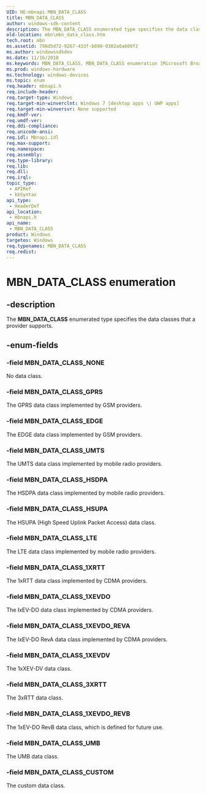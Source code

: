 ```yaml
---
UID: NE:mbnapi.MBN_DATA_CLASS
title: MBN_DATA_CLASS
author: windows-sdk-content
description: The MBN_DATA_CLASS enumerated type specifies the data classes that a provider supports.
old-location: mbn\mbn_data_class.htm
tech.root: mbn
ms.assetid: 798d5d72-9267-433f-b890-9302a0a600f2
ms.author: windowssdkdev
ms.date: 11/16/2018
ms.keywords: MBN_DATA_CLASS, MBN_DATA_CLASS enumeration [Microsoft Broadband Networks], MBN_DATA_CLASS_1XEVDO, MBN_DATA_CLASS_1XEVDO_REVA, MBN_DATA_CLASS_1XEVDO_REVB, MBN_DATA_CLASS_1XEVDV, MBN_DATA_CLASS_1XRTT, MBN_DATA_CLASS_3XRTT, MBN_DATA_CLASS_CUSTOM, MBN_DATA_CLASS_EDGE, MBN_DATA_CLASS_GPRS, MBN_DATA_CLASS_HSDPA, MBN_DATA_CLASS_HSUPA, MBN_DATA_CLASS_LTE, MBN_DATA_CLASS_NONE, MBN_DATA_CLASS_UMB, MBN_DATA_CLASS_UMTS, mbn.mbn_data_class, mbnapi/MBN_DATA_CLASS, mbnapi/MBN_DATA_CLASS_1XEVDO, mbnapi/MBN_DATA_CLASS_1XEVDO_REVA, mbnapi/MBN_DATA_CLASS_1XEVDO_REVB, mbnapi/MBN_DATA_CLASS_1XEVDV, mbnapi/MBN_DATA_CLASS_1XRTT, mbnapi/MBN_DATA_CLASS_3XRTT, mbnapi/MBN_DATA_CLASS_CUSTOM, mbnapi/MBN_DATA_CLASS_EDGE, mbnapi/MBN_DATA_CLASS_GPRS, mbnapi/MBN_DATA_CLASS_HSDPA, mbnapi/MBN_DATA_CLASS_HSUPA, mbnapi/MBN_DATA_CLASS_LTE, mbnapi/MBN_DATA_CLASS_NONE, mbnapi/MBN_DATA_CLASS_UMB, mbnapi/MBN_DATA_CLASS_UMTS
ms.prod: windows-hardware
ms.technology: windows-devices
ms.topic: enum
req.header: mbnapi.h
req.include-header: 
req.target-type: Windows
req.target-min-winverclnt: Windows 7 [desktop apps \| UWP apps]
req.target-min-winversvr: None supported
req.kmdf-ver: 
req.umdf-ver: 
req.ddi-compliance: 
req.unicode-ansi: 
req.idl: Mbnapi.idl
req.max-support: 
req.namespace: 
req.assembly: 
req.type-library: 
req.lib: 
req.dll: 
req.irql: 
topic_type:
 - APIRef
 - kbSyntax
api_type:
 - HeaderDef
api_location:
 - mbnapi.h
api_name:
 - MBN_DATA_CLASS
product: Windows
targetos: Windows
req.typenames: MBN_DATA_CLASS
req.redist: 
---
```


# MBN_DATA_CLASS enumeration


## -description


The <b>MBN_DATA_CLASS</b> enumerated type specifies the data classes that a provider supports.


## -enum-fields




### -field MBN_DATA_CLASS_NONE

No data class.


### -field MBN_DATA_CLASS_GPRS

The GPRS data class implemented by GSM providers.


### -field MBN_DATA_CLASS_EDGE

 The EDGE data class implemented by GSM providers. 


### -field MBN_DATA_CLASS_UMTS

The UMTS data class implemented by mobile radio providers.


### -field MBN_DATA_CLASS_HSDPA

The HSDPA data class implemented by mobile radio providers.


### -field MBN_DATA_CLASS_HSUPA

The HSUPA (High Speed Uplink Packet Access) data class.


### -field MBN_DATA_CLASS_LTE

The LTE data class implemented by mobile radio providers.


### -field MBN_DATA_CLASS_1XRTT

The 1xRTT data class implemented by CDMA providers.


### -field MBN_DATA_CLASS_1XEVDO

The IxEV-DO data class implemented by CDMA providers.


### -field MBN_DATA_CLASS_1XEVDO_REVA

The IxEV-DO RevA data class implemented by CDMA providers.


### -field MBN_DATA_CLASS_1XEVDV

The 1xXEV-DV data class.


### -field MBN_DATA_CLASS_3XRTT

The 3xRTT data class.


### -field MBN_DATA_CLASS_1XEVDO_REVB

 The 1xEV-DO RevB data class, which is defined for future use.


### -field MBN_DATA_CLASS_UMB

 The UMB data class.


### -field MBN_DATA_CLASS_CUSTOM

 The custom data class.

